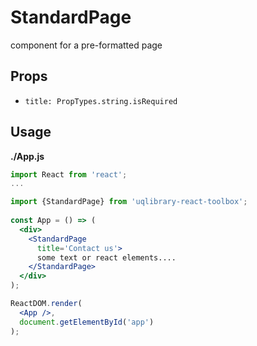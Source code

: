 # StandardPage

component for a pre-formatted page

## Props

- `title: PropTypes.string.isRequired`

## Usage

**./App.js**
```jsx
import React from 'react';
...

import {StandardPage} from 'uqlibrary-react-toolbox';
        
const App = () => (
  <div>
    <StandardPage 
      title='Contact us'>
      some text or react elements....
    </StandardPage>
  </div>
);

ReactDOM.render(
  <App />,
  document.getElementById('app')
);
```

